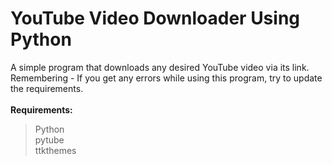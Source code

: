 # YouTube Video Downloader Using Python<br/>
A simple program that downloads any desired YouTube video via its link.<br/>
Remembering - If you get any errors while using this program, try to update the requirements.<br/><br/>
__Requirements:__
> Python<br/>
> pytube<br/>
> ttkthemes
